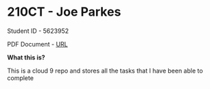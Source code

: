 <h1>210CT - Joe Parkes</h1>
Student ID - 5623952


<p>PDF Document - <a href="#" > URL</a></p>

<b>What this is?</b>
<p>This is a cloud 9 repo and stores all the tasks that I have been able to complete</p>
